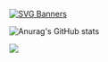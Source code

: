 [![SVG Banners](https://svg-banners.vercel.app/api?type=typeWriter&text1=When%20I%20am%20in%20school%20I%20am%20inschool%20I%20also%20hate%20school%20because%20I%20am%20a%20gamer%20😡😡😡😡😡&width=800&height=400)](https://github.com/Catvibers/catvibers.github.io)


![Anurag's GitHub stats](https://github-readme-stats.vercel.app/api?username=savageboy165&show_icons=true&title_color=1E90FF&text_color=1E90FF&icon_color=1E90FF&bg_color=000000) 


![](https://komarev.com/ghpvc/?username=savageboy165&label=Profile+Views)

<!--
**savageboy165/savageboy165** is a ✨ _special_ ✨ repository because its `README.md` (this file) appears on your GitHub profile.

Here are some ideas to get you started:

- 🔭 I’m currently working on ...
- 🌱 I’m currently learning ...
- 👯 I’m looking to collaborate on ...
- 🤔 I’m looking for help with ...
- 💬 Ask me about ...
- 📫 How to reach me: ...
- 😄 Pronouns: ...
- ⚡ Fun fact: ...
-->
